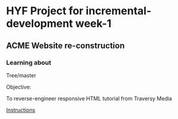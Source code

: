 # HYF Project for incremental-development week-1

## ACME Website re-construction

### Learning about

Tree/master

Objective:

To reverse-engineer responsive HTML tutorial from Traversy Media

[Instructions](development-strategy.md)

